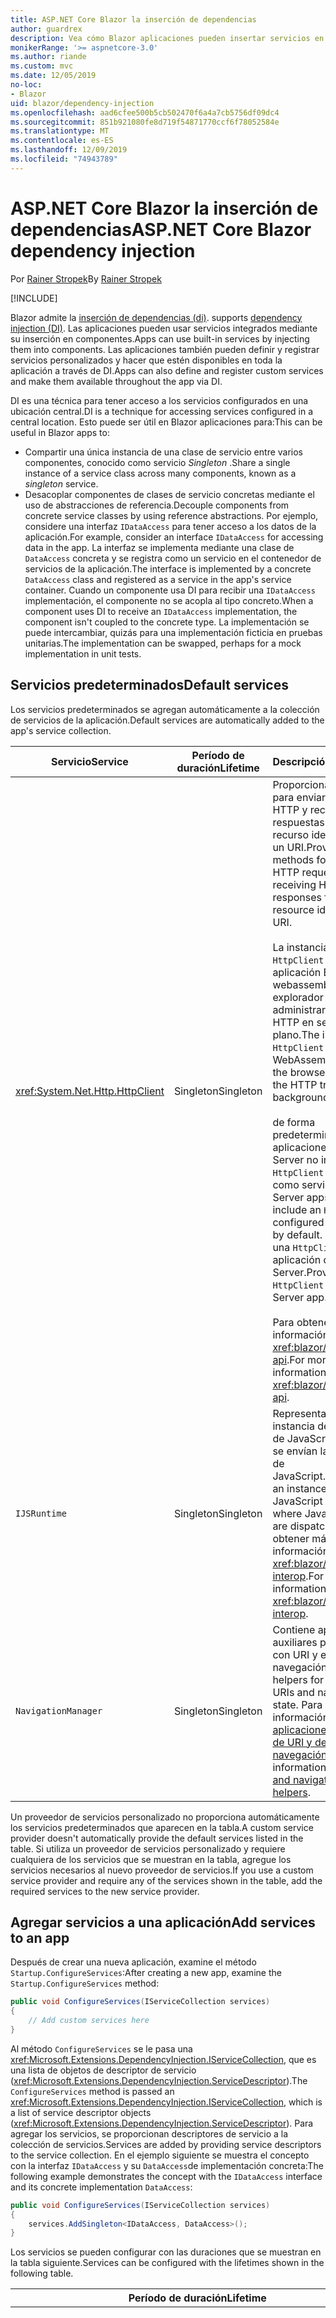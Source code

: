 ```yaml
---
title: ASP.NET Core Blazor la inserción de dependencias
author: guardrex
description: Vea cómo Blazor aplicaciones pueden insertar servicios en los componentes.
monikerRange: '>= aspnetcore-3.0'
ms.author: riande
ms.custom: mvc
ms.date: 12/05/2019
no-loc:
- Blazor
uid: blazor/dependency-injection
ms.openlocfilehash: aad6cfee500b5cb502470f6a4a7cb5756df09dc4
ms.sourcegitcommit: 851b921080fe8d719f54871770ccf6f78052584e
ms.translationtype: MT
ms.contentlocale: es-ES
ms.lasthandoff: 12/09/2019
ms.locfileid: "74943789"
---
```

# <a name="aspnet-core-opno-locblazor-dependency-injection"></a><span data-ttu-id="5701c-103">ASP.NET Core Blazor la inserción de dependencias</span><span class="sxs-lookup"><span data-stu-id="5701c-103">ASP.NET Core Blazor dependency injection</span></span>

<span data-ttu-id="5701c-104">Por [Rainer Stropek](https://www.timecockpit.com)</span><span class="sxs-lookup"><span data-stu-id="5701c-104">By [Rainer Stropek](https://www.timecockpit.com)</span></span>

[!INCLUDE[](~/includes/blazorwasm-preview-notice.md)]

Blazor<span data-ttu-id="5701c-105"> admite la [inserción de dependencias (di)](xref:fundamentals/dependency-injection).</span><span class="sxs-lookup"><span data-stu-id="5701c-105"> supports [dependency injection (DI)](xref:fundamentals/dependency-injection).</span></span> <span data-ttu-id="5701c-106">Las aplicaciones pueden usar servicios integrados mediante su inserción en componentes.</span><span class="sxs-lookup"><span data-stu-id="5701c-106">Apps can use built-in services by injecting them into components.</span></span> <span data-ttu-id="5701c-107">Las aplicaciones también pueden definir y registrar servicios personalizados y hacer que estén disponibles en toda la aplicación a través de DI.</span><span class="sxs-lookup"><span data-stu-id="5701c-107">Apps can also define and register custom services and make them available throughout the app via DI.</span></span>

<span data-ttu-id="5701c-108">DI es una técnica para tener acceso a los servicios configurados en una ubicación central.</span><span class="sxs-lookup"><span data-stu-id="5701c-108">DI is a technique for accessing services configured in a central location.</span></span> <span data-ttu-id="5701c-109">Esto puede ser útil en Blazor aplicaciones para:</span><span class="sxs-lookup"><span data-stu-id="5701c-109">This can be useful in Blazor apps to:</span></span>

* <span data-ttu-id="5701c-110">Compartir una única instancia de una clase de servicio entre varios componentes, conocido como servicio *Singleton* .</span><span class="sxs-lookup"><span data-stu-id="5701c-110">Share a single instance of a service class across many components, known as a *singleton* service.</span></span>
* <span data-ttu-id="5701c-111">Desacoplar componentes de clases de servicio concretas mediante el uso de abstracciones de referencia.</span><span class="sxs-lookup"><span data-stu-id="5701c-111">Decouple components from concrete service classes by using reference abstractions.</span></span> <span data-ttu-id="5701c-112">Por ejemplo, considere una interfaz `IDataAccess` para tener acceso a los datos de la aplicación.</span><span class="sxs-lookup"><span data-stu-id="5701c-112">For example, consider an interface `IDataAccess` for accessing data in the app.</span></span> <span data-ttu-id="5701c-113">La interfaz se implementa mediante una clase de `DataAccess` concreta y se registra como un servicio en el contenedor de servicios de la aplicación.</span><span class="sxs-lookup"><span data-stu-id="5701c-113">The interface is implemented by a concrete `DataAccess` class and registered as a service in the app's service container.</span></span> <span data-ttu-id="5701c-114">Cuando un componente usa DI para recibir una `IDataAccess` implementación, el componente no se acopla al tipo concreto.</span><span class="sxs-lookup"><span data-stu-id="5701c-114">When a component uses DI to receive an `IDataAccess` implementation, the component isn't coupled to the concrete type.</span></span> <span data-ttu-id="5701c-115">La implementación se puede intercambiar, quizás para una implementación ficticia en pruebas unitarias.</span><span class="sxs-lookup"><span data-stu-id="5701c-115">The implementation can be swapped, perhaps for a mock implementation in unit tests.</span></span>

## <a name="default-services"></a><span data-ttu-id="5701c-116">Servicios predeterminados</span><span class="sxs-lookup"><span data-stu-id="5701c-116">Default services</span></span>

<span data-ttu-id="5701c-117">Los servicios predeterminados se agregan automáticamente a la colección de servicios de la aplicación.</span><span class="sxs-lookup"><span data-stu-id="5701c-117">Default services are automatically added to the app's service collection.</span></span>

| <span data-ttu-id="5701c-118">Servicio</span><span class="sxs-lookup"><span data-stu-id="5701c-118">Service</span></span> | <span data-ttu-id="5701c-119">Período de duración</span><span class="sxs-lookup"><span data-stu-id="5701c-119">Lifetime</span></span> | <span data-ttu-id="5701c-120">Descripción</span><span class="sxs-lookup"><span data-stu-id="5701c-120">Description</span></span> |
| ------- | -------- | ----------- |
| <xref:System.Net.Http.HttpClient> | <span data-ttu-id="5701c-121">Singleton</span><span class="sxs-lookup"><span data-stu-id="5701c-121">Singleton</span></span> | <span data-ttu-id="5701c-122">Proporciona métodos para enviar solicitudes HTTP y recibir respuestas HTTP de un recurso identificado por un URI.</span><span class="sxs-lookup"><span data-stu-id="5701c-122">Provides methods for sending HTTP requests and receiving HTTP responses from a resource identified by a URI.</span></span><br><br><span data-ttu-id="5701c-123">La instancia de `HttpClient` en una aplicación Blazor webassembly usa el explorador para administrar el tráfico HTTP en segundo plano.</span><span class="sxs-lookup"><span data-stu-id="5701c-123">The instance of `HttpClient` in a Blazor WebAssembly app uses the browser for handling the HTTP traffic in the background.</span></span><br><br><span data-ttu-id="5701c-124">de forma predeterminada, las aplicaciones de Blazor Server no incluyen un `HttpClient` configurado como servicio.</span><span class="sxs-lookup"><span data-stu-id="5701c-124">Blazor Server apps don't include an `HttpClient` configured as a service by default.</span></span> <span data-ttu-id="5701c-125">Proporcione una `HttpClient` a una aplicación de Blazor Server.</span><span class="sxs-lookup"><span data-stu-id="5701c-125">Provide an `HttpClient` to a Blazor Server app.</span></span><br><br><span data-ttu-id="5701c-126">Para obtener más información, vea <xref:blazor/call-web-api>.</span><span class="sxs-lookup"><span data-stu-id="5701c-126">For more information, see <xref:blazor/call-web-api>.</span></span> |
| `IJSRuntime` | <span data-ttu-id="5701c-127">Singleton</span><span class="sxs-lookup"><span data-stu-id="5701c-127">Singleton</span></span> | <span data-ttu-id="5701c-128">Representa una instancia de un Runtime de JavaScript en la que se envían las llamadas de JavaScript.</span><span class="sxs-lookup"><span data-stu-id="5701c-128">Represents an instance of a JavaScript runtime where JavaScript calls are dispatched.</span></span> <span data-ttu-id="5701c-129">Para obtener más información, vea <xref:blazor/javascript-interop>.</span><span class="sxs-lookup"><span data-stu-id="5701c-129">For more information, see <xref:blazor/javascript-interop>.</span></span> |
| `NavigationManager` | <span data-ttu-id="5701c-130">Singleton</span><span class="sxs-lookup"><span data-stu-id="5701c-130">Singleton</span></span> | <span data-ttu-id="5701c-131">Contiene aplicaciones auxiliares para trabajar con URI y el estado de navegación.</span><span class="sxs-lookup"><span data-stu-id="5701c-131">Contains helpers for working with URIs and navigation state.</span></span> <span data-ttu-id="5701c-132">Para obtener más información, vea [aplicaciones auxiliares de URI y de estado de navegación](xref:blazor/routing#uri-and-navigation-state-helpers).</span><span class="sxs-lookup"><span data-stu-id="5701c-132">For more information, see [URI and navigation state helpers](xref:blazor/routing#uri-and-navigation-state-helpers).</span></span> |

<span data-ttu-id="5701c-133">Un proveedor de servicios personalizado no proporciona automáticamente los servicios predeterminados que aparecen en la tabla.</span><span class="sxs-lookup"><span data-stu-id="5701c-133">A custom service provider doesn't automatically provide the default services listed in the table.</span></span> <span data-ttu-id="5701c-134">Si utiliza un proveedor de servicios personalizado y requiere cualquiera de los servicios que se muestran en la tabla, agregue los servicios necesarios al nuevo proveedor de servicios.</span><span class="sxs-lookup"><span data-stu-id="5701c-134">If you use a custom service provider and require any of the services shown in the table, add the required services to the new service provider.</span></span>

## <a name="add-services-to-an-app"></a><span data-ttu-id="5701c-135">Agregar servicios a una aplicación</span><span class="sxs-lookup"><span data-stu-id="5701c-135">Add services to an app</span></span>

<span data-ttu-id="5701c-136">Después de crear una nueva aplicación, examine el método `Startup.ConfigureServices`:</span><span class="sxs-lookup"><span data-stu-id="5701c-136">After creating a new app, examine the `Startup.ConfigureServices` method:</span></span>

```csharp
public void ConfigureServices(IServiceCollection services)
{
    // Add custom services here
}
```

<span data-ttu-id="5701c-137">Al método `ConfigureServices` se le pasa una <xref:Microsoft.Extensions.DependencyInjection.IServiceCollection>, que es una lista de objetos de descriptor de servicio (<xref:Microsoft.Extensions.DependencyInjection.ServiceDescriptor>).</span><span class="sxs-lookup"><span data-stu-id="5701c-137">The `ConfigureServices` method is passed an <xref:Microsoft.Extensions.DependencyInjection.IServiceCollection>, which is a list of service descriptor objects (<xref:Microsoft.Extensions.DependencyInjection.ServiceDescriptor>).</span></span> <span data-ttu-id="5701c-138">Para agregar los servicios, se proporcionan descriptores de servicio a la colección de servicios.</span><span class="sxs-lookup"><span data-stu-id="5701c-138">Services are added by providing service descriptors to the service collection.</span></span> <span data-ttu-id="5701c-139">En el ejemplo siguiente se muestra el concepto con la interfaz `IDataAccess` y su `DataAccess`de implementación concreta:</span><span class="sxs-lookup"><span data-stu-id="5701c-139">The following example demonstrates the concept with the `IDataAccess` interface and its concrete implementation `DataAccess`:</span></span>

```csharp
public void ConfigureServices(IServiceCollection services)
{
    services.AddSingleton<IDataAccess, DataAccess>();
}
```

<span data-ttu-id="5701c-140">Los servicios se pueden configurar con las duraciones que se muestran en la tabla siguiente.</span><span class="sxs-lookup"><span data-stu-id="5701c-140">Services can be configured with the lifetimes shown in the following table.</span></span>

| <span data-ttu-id="5701c-141">Período de duración</span><span class="sxs-lookup"><span data-stu-id="5701c-141">Lifetime</span></span> | <span data-ttu-id="5701c-142">Descripción</span><span class="sxs-lookup"><span data-stu-id="5701c-142">Description</span></span> |
| -------- | ----------- |
| <xref:Microsoft.Extensions.DependencyInjection.ServiceDescriptor.Scoped*> | Blazor<span data-ttu-id="5701c-143"> aplicaciones webassembly no tienen actualmente un concepto de ámbitos de DI.</span><span class="sxs-lookup"><span data-stu-id="5701c-143"> WebAssembly apps don't currently have a concept of DI scopes.</span></span> <span data-ttu-id="5701c-144">los servicios registrados `Scoped`se comportan como `Singleton` Services.</span><span class="sxs-lookup"><span data-stu-id="5701c-144">`Scoped`-registered services behave like `Singleton` services.</span></span> <span data-ttu-id="5701c-145">Sin embargo, el modelo de hospedaje del servidor de Blazor admite la duración del `Scoped`.</span><span class="sxs-lookup"><span data-stu-id="5701c-145">However, the Blazor Server hosting model supports the `Scoped` lifetime.</span></span> <span data-ttu-id="5701c-146">En Blazor aplicaciones de servidor, el ámbito de un registro de servicio de ámbito es la *conexión*.</span><span class="sxs-lookup"><span data-stu-id="5701c-146">In Blazor Server apps, a scoped service registration is scoped to the *connection*.</span></span> <span data-ttu-id="5701c-147">Por esta razón, se prefiere el uso de servicios con ámbito para los servicios que deben tener el ámbito del usuario actual, aunque la intención actual sea ejecutar el lado cliente en el explorador.</span><span class="sxs-lookup"><span data-stu-id="5701c-147">For this reason, using scoped services is preferred for services that should be scoped to the current user, even if the current intent is to run client-side in the browser.</span></span> |
| <xref:Microsoft.Extensions.DependencyInjection.ServiceDescriptor.Singleton*> | <span data-ttu-id="5701c-148">DI crea una *única instancia* del servicio.</span><span class="sxs-lookup"><span data-stu-id="5701c-148">DI creates a *single instance* of the service.</span></span> <span data-ttu-id="5701c-149">Todos los componentes que requieren un servicio `Singleton` reciben una instancia del mismo servicio.</span><span class="sxs-lookup"><span data-stu-id="5701c-149">All components requiring a `Singleton` service receive an instance of the same service.</span></span> |
| <xref:Microsoft.Extensions.DependencyInjection.ServiceDescriptor.Transient*> | <span data-ttu-id="5701c-150">Cada vez que un componente obtiene una instancia de un servicio `Transient` del contenedor de servicios, recibe una *nueva instancia* del servicio.</span><span class="sxs-lookup"><span data-stu-id="5701c-150">Whenever a component obtains an instance of a `Transient` service from the service container, it receives a *new instance* of the service.</span></span> |

<span data-ttu-id="5701c-151">El sistema DI se basa en el sistema DI en ASP.NET Core.</span><span class="sxs-lookup"><span data-stu-id="5701c-151">The DI system is based on the DI system in ASP.NET Core.</span></span> <span data-ttu-id="5701c-152">Para obtener más información, vea <xref:fundamentals/dependency-injection>.</span><span class="sxs-lookup"><span data-stu-id="5701c-152">For more information, see <xref:fundamentals/dependency-injection>.</span></span>

## <a name="request-a-service-in-a-component"></a><span data-ttu-id="5701c-153">Solicitar un servicio en un componente</span><span class="sxs-lookup"><span data-stu-id="5701c-153">Request a service in a component</span></span>

<span data-ttu-id="5701c-154">Una vez agregados los servicios a la colección de servicios, inserte los servicios en los componentes mediante el\@Directiva Razor de [inserción](xref:mvc/views/razor#inject) .</span><span class="sxs-lookup"><span data-stu-id="5701c-154">After services are added to the service collection, inject the services into the components using the [\@inject](xref:mvc/views/razor#inject) Razor directive.</span></span> <span data-ttu-id="5701c-155">`@inject` tiene dos parámetros:</span><span class="sxs-lookup"><span data-stu-id="5701c-155">`@inject` has two parameters:</span></span>

* <span data-ttu-id="5701c-156">Escriba &ndash; tipo de servicio que se va a insertar.</span><span class="sxs-lookup"><span data-stu-id="5701c-156">Type &ndash; The type of the service to inject.</span></span>
* <span data-ttu-id="5701c-157">Propiedad &ndash; el nombre de la propiedad que recibe la aplicación insertada.</span><span class="sxs-lookup"><span data-stu-id="5701c-157">Property &ndash; The name of the property receiving the injected app service.</span></span> <span data-ttu-id="5701c-158">La propiedad no requiere la creación manual.</span><span class="sxs-lookup"><span data-stu-id="5701c-158">The property doesn't require manual creation.</span></span> <span data-ttu-id="5701c-159">El compilador crea la propiedad.</span><span class="sxs-lookup"><span data-stu-id="5701c-159">The compiler creates the property.</span></span>

<span data-ttu-id="5701c-160">Para obtener más información, vea <xref:mvc/views/dependency-injection>.</span><span class="sxs-lookup"><span data-stu-id="5701c-160">For more information, see <xref:mvc/views/dependency-injection>.</span></span>

<span data-ttu-id="5701c-161">Use varias instrucciones `@inject` para insertar distintos servicios.</span><span class="sxs-lookup"><span data-stu-id="5701c-161">Use multiple `@inject` statements to inject different services.</span></span>

<span data-ttu-id="5701c-162">En el ejemplo siguiente se muestra cómo utilizar `@inject`.</span><span class="sxs-lookup"><span data-stu-id="5701c-162">The following example shows how to use `@inject`.</span></span> <span data-ttu-id="5701c-163">El servicio que implementa `Services.IDataAccess` se inserta en el `DataRepository`de propiedades del componente.</span><span class="sxs-lookup"><span data-stu-id="5701c-163">The service implementing `Services.IDataAccess` is injected into the component's property `DataRepository`.</span></span> <span data-ttu-id="5701c-164">Observe cómo el código solo usa la abstracción `IDataAccess`:</span><span class="sxs-lookup"><span data-stu-id="5701c-164">Note how the code is only using the `IDataAccess` abstraction:</span></span>

[!code-razor[](dependency-injection/samples_snapshot/3.x/CustomerList.razor?highlight=2-3,23)]

<span data-ttu-id="5701c-165">Internamente, la propiedad generada (`DataRepository`) utiliza el atributo `InjectAttribute`.</span><span class="sxs-lookup"><span data-stu-id="5701c-165">Internally, the generated property (`DataRepository`) uses the `InjectAttribute` attribute.</span></span> <span data-ttu-id="5701c-166">Normalmente, este atributo no se usa directamente.</span><span class="sxs-lookup"><span data-stu-id="5701c-166">Typically, this attribute isn't used directly.</span></span> <span data-ttu-id="5701c-167">Si se requiere una clase base para los componentes y las propiedades insertadas también son necesarias para la clase base, agregue manualmente el `InjectAttribute`:</span><span class="sxs-lookup"><span data-stu-id="5701c-167">If a base class is required for components and injected properties are also required for the base class, manually add the `InjectAttribute`:</span></span>

```csharp
public class ComponentBase : IComponent
{
    // DI works even if using the InjectAttribute in a component's base class.
    [Inject]
    protected IDataAccess DataRepository { get; set; }
    ...
}
```

<span data-ttu-id="5701c-168">En los componentes derivados de la clase base, no se requiere la Directiva `@inject`.</span><span class="sxs-lookup"><span data-stu-id="5701c-168">In components derived from the base class, the `@inject` directive isn't required.</span></span> <span data-ttu-id="5701c-169">La `InjectAttribute` de la clase base es suficiente:</span><span class="sxs-lookup"><span data-stu-id="5701c-169">The `InjectAttribute` of the base class is sufficient:</span></span>

```razor
@page "/demo"
@inherits ComponentBase

<h1>Demo Component</h1>
```

## <a name="use-di-in-services"></a><span data-ttu-id="5701c-170">Usar DI en servicios</span><span class="sxs-lookup"><span data-stu-id="5701c-170">Use DI in services</span></span>

<span data-ttu-id="5701c-171">Los servicios complejos pueden requerir servicios adicionales.</span><span class="sxs-lookup"><span data-stu-id="5701c-171">Complex services might require additional services.</span></span> <span data-ttu-id="5701c-172">En el ejemplo anterior, `DataAccess` podría requerir el `HttpClient` servicio predeterminado.</span><span class="sxs-lookup"><span data-stu-id="5701c-172">In the prior example, `DataAccess` might require the `HttpClient` default service.</span></span> <span data-ttu-id="5701c-173">`@inject` (o el `InjectAttribute`) no están disponibles para su uso en los servicios de.</span><span class="sxs-lookup"><span data-stu-id="5701c-173">`@inject` (or the `InjectAttribute`) isn't available for use in services.</span></span> <span data-ttu-id="5701c-174">En su lugar, se debe usar la *inserción de constructores* .</span><span class="sxs-lookup"><span data-stu-id="5701c-174">*Constructor injection* must be used instead.</span></span> <span data-ttu-id="5701c-175">Los servicios necesarios se agregan agregando parámetros al constructor del servicio.</span><span class="sxs-lookup"><span data-stu-id="5701c-175">Required services are added by adding parameters to the service's constructor.</span></span> <span data-ttu-id="5701c-176">Cuando DI crea el servicio, reconoce los servicios que requiere en el constructor y los proporciona en consecuencia.</span><span class="sxs-lookup"><span data-stu-id="5701c-176">When DI creates the service, it recognizes the services it requires in the constructor and provides them accordingly.</span></span>

```csharp
public class DataAccess : IDataAccess
{
    // The constructor receives an HttpClient via dependency
    // injection. HttpClient is a default service.
    public DataAccess(HttpClient client)
    {
        ...
    }
}
```

<span data-ttu-id="5701c-177">Requisitos previos para la inserción de constructores:</span><span class="sxs-lookup"><span data-stu-id="5701c-177">Prerequisites for constructor injection:</span></span>

* <span data-ttu-id="5701c-178">Debe existir un constructor cuyos argumentos se puedan cumplir con DI.</span><span class="sxs-lookup"><span data-stu-id="5701c-178">One constructor must exist whose arguments can all be fulfilled by DI.</span></span> <span data-ttu-id="5701c-179">Los parámetros adicionales que no están incluidos en DI se permiten si especifican valores predeterminados.</span><span class="sxs-lookup"><span data-stu-id="5701c-179">Additional parameters not covered by DI are allowed if they specify default values.</span></span>
* <span data-ttu-id="5701c-180">El constructor aplicable debe ser *público*.</span><span class="sxs-lookup"><span data-stu-id="5701c-180">The applicable constructor must be *public*.</span></span>
* <span data-ttu-id="5701c-181">Debe existir un constructor aplicable.</span><span class="sxs-lookup"><span data-stu-id="5701c-181">One applicable constructor must exist.</span></span> <span data-ttu-id="5701c-182">En caso de ambigüedad, DI produce una excepción.</span><span class="sxs-lookup"><span data-stu-id="5701c-182">In case of an ambiguity, DI throws an exception.</span></span>

## <a name="utility-base-component-classes-to-manage-a-di-scope"></a><span data-ttu-id="5701c-183">Clases de componentes base de la utilidad para administrar un ámbito de DI</span><span class="sxs-lookup"><span data-stu-id="5701c-183">Utility base component classes to manage a DI scope</span></span>

<span data-ttu-id="5701c-184">En ASP.NET Core aplicaciones, el ámbito de los servicios de ámbito suele ser la solicitud actual.</span><span class="sxs-lookup"><span data-stu-id="5701c-184">In ASP.NET Core apps, scoped services are typically scoped to the current request.</span></span> <span data-ttu-id="5701c-185">Una vez completada la solicitud, el sistema DI elimina todos los servicios de ámbito o transitorios.</span><span class="sxs-lookup"><span data-stu-id="5701c-185">After the request completes, any scoped or transient services are disposed by the DI system.</span></span> <span data-ttu-id="5701c-186">En Blazor las aplicaciones de servidor, el ámbito de la solicitud dura la duración de la conexión de cliente, lo que puede dar lugar a que los servicios transitorios y de ámbito duren mucho más tiempo del esperado.</span><span class="sxs-lookup"><span data-stu-id="5701c-186">In Blazor Server apps, the request scope lasts for the duration of the client connection, which can result in transient and scoped services living much longer than expected.</span></span>

<span data-ttu-id="5701c-187">Para limitar los servicios a la duración de un componente, puede usar las clases base `OwningComponentBase` y `OwningComponentBase<TService>`.</span><span class="sxs-lookup"><span data-stu-id="5701c-187">To scope services to the lifetime of a component, can use the `OwningComponentBase` and `OwningComponentBase<TService>` base classes.</span></span> <span data-ttu-id="5701c-188">Estas clases base exponen una propiedad `ScopedServices` de tipo `IServiceProvider` que resuelven los servicios cuyo ámbito es la duración del componente.</span><span class="sxs-lookup"><span data-stu-id="5701c-188">These base classes expose a `ScopedServices` property of type `IServiceProvider` that resolve services that are scoped to the lifetime of the component.</span></span> <span data-ttu-id="5701c-189">Para crear un componente que herede de una clase base en Razor, use la Directiva `@inherits`.</span><span class="sxs-lookup"><span data-stu-id="5701c-189">To author a component that inherits from a base class in Razor, use the `@inherits` directive.</span></span>

```razor
@page "/users"
@attribute [Authorize]
@inherits OwningComponentBase<Data.ApplicationDbContext>

<h1>Users (@Service.Users.Count())</h1>
<ul>
    @foreach (var user in Service.Users)
    {
        <li>@user.UserName</li>
    }
</ul>
```

> [!NOTE]
> <span data-ttu-id="5701c-190">Los servicios insertados en el componente mediante `@inject` o el `InjectAttribute` no se crean en el ámbito del componente y están vinculados al ámbito de la solicitud.</span><span class="sxs-lookup"><span data-stu-id="5701c-190">Services injected into the component using `@inject` or the `InjectAttribute` aren't created in the component's scope and are tied to the request scope.</span></span>

## <a name="additional-resources"></a><span data-ttu-id="5701c-191">Recursos adicionales</span><span class="sxs-lookup"><span data-stu-id="5701c-191">Additional resources</span></span>

* <xref:fundamentals/dependency-injection>
* <xref:mvc/views/dependency-injection>
